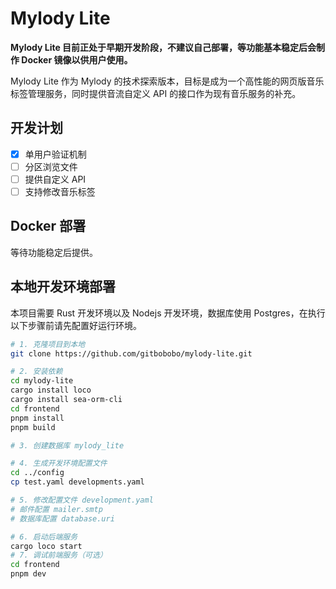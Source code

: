 # Mylody Lite

**Mylody Lite 目前正处于早期开发阶段，不建议自己部署，等功能基本稳定后会制作 Docker 镜像以供用户使用。**

Mylody Lite 作为 Mylody 的技术探索版本，目标是成为一个高性能的网页版音乐标签管理服务，同时提供音流自定义 API 的接口作为现有音乐服务的补充。

## 开发计划

- [x] 单用户验证机制
- [ ] 分区浏览文件
- [ ] 提供自定义 API
- [ ] 支持修改音乐标签

## Docker 部署

等待功能稳定后提供。

## 本地开发环境部署

本项目需要 Rust 开发环境以及 Nodejs 开发环境，数据库使用 Postgres，在执行以下步骤前请先配置好运行环境。

```bash
# 1. 克隆项目到本地
git clone https://github.com/gitbobobo/mylody-lite.git

# 2. 安装依赖
cd mylody-lite
cargo install loco
cargo install sea-orm-cli
cd frontend
pnpm install
pnpm build

# 3. 创建数据库 mylody_lite

# 4. 生成开发环境配置文件
cd ../config
cp test.yaml developments.yaml

# 5. 修改配置文件 development.yaml
# 邮件配置 mailer.smtp
# 数据库配置 database.uri

# 6. 启动后端服务
cargo loco start
# 7. 调试前端服务（可选）
cd frontend
pnpm dev
```
